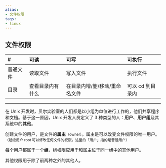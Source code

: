 ```yaml
---
alias: 
- 文件权限
tags: 
- linux
---
```


## 文件权限

| # | 可读 | 可写 | 可执行 |
| :- | :-  | :-   | :- |
|普通文件|读取文件 |写入文件 |执行文件 |
|目录| 查看目录内有什么|在目录内增/删/移动/重命名文件 |可以 cd 到目录内 |

---

在 Unix 开发时，贝尔实验室的人们都是以小组为单位进行工作的，他们共享程序和文档。基于这一原因，Unix 开发人员定义了 3 种类型的人：**用户**、**用户组**及其系统中的**其他**。

创建文件的用户，是文件的**属主**<small>（owner）</small>。属主是可以改变文件权限的唯一用户。<small>（超级用户 root 可以修改任何文件的权限，这里的「用户」指的是普通用户）</small>

每个用户都属于一个**组**，组权限应用于和属主位于同一组中的其他用户。

其他权限用于除了前两种之外的其他人。

